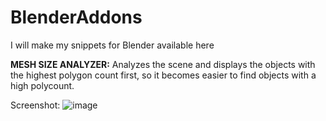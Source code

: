 # BlenderAddons
I will make my snippets for Blender available here

**MESH SIZE ANALYZER:**
Analyzes the scene and displays the objects with the highest polygon count first, so it becomes easier to find objects with a high polycount.

Screenshot:
![image](https://github.com/user-attachments/assets/15334d24-48af-4c2b-acfe-84cd226459e0)

